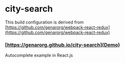 # city-search

This build configuration is derived from [https://github.com/genarorg/webpack-react-redux](https://github.com/genarorg/webpack-react-redux)

### [https://genarorg.github.io/city-search](Demo)
Autocomplete example in React.js


